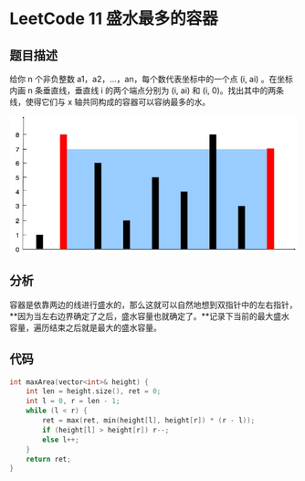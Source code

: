 # LeetCode 11 盛水最多的容器

## 题目描述

给你 n 个非负整数 a1，a2，...，an，每个数代表坐标中的一个点 (i, ai) 。在坐标内画 n 条垂直线，垂直线 i 的两个端点分别为 (i, ai) 和 (i, 0)。找出其中的两条线，使得它们与 x 轴共同构成的容器可以容纳最多的水。

<img src="./question_11.jpg" alt="img1" style="zoom:70%;" />

## 分析

容器是依靠两边的线进行盛水的，那么这就可以自然地想到双指针中的左右指针，**因为当左右边界确定了之后，盛水容量也就确定了。**记录下当前的最大盛水容量，遍历结束之后就是最大的盛水容量。



## 代码

```c++
int maxArea(vector<int>& height) {
    int len = height.size(), ret = 0;
    int l = 0, r = len - 1;
    while (l < r) {
        ret = max(ret, min(height[l], height[r]) * (r - l));
        if (height[l] > height[r]) r--;
        else l++;
    }
    return ret;
}
```

